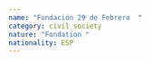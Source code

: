 ```yaml
---
name: "Fundación 29 de Febrero  "
category: civil_society
nature: "Fondation "
nationality: ESP
---
```

    